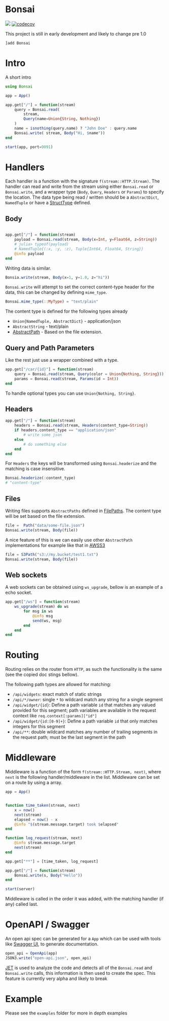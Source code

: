 # Bonsai

[![][action-img]][action-url]
[![codecov](https://codecov.io/gh/onetonfoot/Bonsai.jl/branch/master/graph/badge.svg?token=96CcO21IsK)](https://codecov.io/gh/onetonfoot/Bonsai.jl)

[action-img]: https://github.com/onetonfoot/Bonsai.jl/actions/workflows/ci.yaml/badge.svg
[action-url]: https://github.com/onetonfoot/Bonsai.jl/actions

This project is still in early development and likely to change pre 1.0
```
]add Bonsai
```

# Intro

A short intro

```julia
using Bonsai

app = App()

app.get["/"] = function(stream)
    query = Bonsai.read(
        stream,
        Query(name=Union{String, Nothing})
    )
    name = isnothing(query.name) ? "John Doe" : query.name  
    Bonsai.write( stream, Body("Hi, $name"))
end

start(app, port=9091)
```


# Handlers

Each handler is a function with the signature `f(stream::HTTP.Stream)`.
The handler can read and write from the stream using either `Bonsai.read` or `Bonsai.write`, and a wrapper type (`Body`, `Query`, `Headers` or `Params`) to specify the location. The data type being read / written should be a `AbstractDict`, `NamedTuple` or have a [StructType](https://juliadata.github.io/StructTypes.jl/stable/) defined.

## Body

```julia

app.get["/"] = function(stream)
    payload = Bonsai.read(stream, Body(x=Int, y=Float64, z=String))
    # julia> typeof(payload)
    # NamedTuple{(:x, :y, :z), Tuple{Int64, Float64, String}}
    @info payload
end
```

Writing data is similar. 

```julia
Bonsia.write(stream, Body(x=1, y=1.0, z="hi"))
```

`Bonsai.write` will attempt to set the correct content-type header for the data, this can be changed by defining `mime_type`.

```julia
Bonsai.mime_type(::MyType) = "text/plain"
```

The content type is defined for the following types already

* `Union{NamedTuple, AbstractDict}` - application/json
* `AbstractString` - text/plain
* [AbstractPath](https://github.com/rofinn/FilePaths.jl) - Based on the file extension.

## Query and Path Parameters

Like the rest just use a wrapper combined with a type. 

```julia
app.get["/car/{id}"] = function(stream)
    query = Bonsai.read(stream, Query(color = Union{Nothing, String}))
    params = Bonsai.read(stream, Params(id = Int))
end
```

To handle optional types you can use `Union{Nothing, String}`. 

## Headers

```julia
app.get["/"] = function(stream)
    headers = Bonsai.read(stream, Headers(content_type=String))
    if headers.content_type == "application/json"
        # write some json
    else
        # do something else
    end
end
```

For `Headers` the keys will be transformed using `Bonsai.headerize` and 
the matching is case insensitive.

```julia
Bonsai.headerize(:content_type)
# "content-type"
```


## Files

Writing files supports `AbstractPaths` defined in [FilePaths](https://github.com/rofinn/FilePaths.jl). The content type will be set based on the file extension.

```julia
file =  Path("data/some-file.json")
Bonsai.write(stream, Body(file))
```

A nice feature of this is we can easily use other `AbstractPath` implementations for example like that in [AWSS3](https://github.com/JuliaCloud/AWSS3.jl)

```julia
file = S3Path("s3://my.bucket/test1.txt") 
Bonsai.write(stream, Body(file))
```

## Web sockets

A web sockets can be obtained using `ws_upgrade`, bellow is an example of a echo socket.

```julia
app.get["/ws"] = function(stream)
    ws_upgrade(stream) do ws
        for msg in ws
            @info msg
            send(ws, msg)
        end
    end
end
```

# Routing

Routing relies on the router from `HTTP`, as such the functionality is the same (see the copied doc stings bellow).

The following path types are allowed for matching:
  * `/api/widgets`: exact match of static strings
  * `/api/*/owner`: single `*` to wildcard match any string for a single segment
  * `/api/widget/{id}`: Define a path variable `id` that matches any valued provided for this segment; path variables are available in the request context like `req.context[:params]["id"]`
  * `/api/widget/{id:[0-9]+}`: Define a path variable `id` that only matches integers for this segment
  * `/api/**`: double wildcard matches any number of trailing segments in the request path; must be the last segment in the path

# Middleware 

Middleware is a function of the form `f(stream::HTTP.Stream, next)`, where `next` is the following handler/middleware in the list. Middleware can be set on a route by using a array.

```julia
app = App()


function time_taken(stream, next)
    x = now()
    next(stream)
    elapsed = now() - x
    @info "$(stream.message.target) took $elapsed" 
end

function log_request(stream, next)
    @info stream.message.target
    next(stream)
end

app.get["**"] = [time_taken, log_request]

app.get["/"] = function(stream)
	Bonsai.write(s, Body("Hello"))
end

start(server)
```

Middleware is called in the order it was added, with the matching handler (if any) called last.

# OpenAPI / Swagger

An open api spec can be generated for a `App` which can be used with tools like [Swagger UI](https://swagger.io/tools/swagger-ui/), to generate documentation.

```julia
open_api = OpenApi(app)
JSON3.write("open-api.json", open_api)
```

[JET](https://github.com/aviatesk/JET.jl) is used to analyze the code and detects all of the `Bonsai.read` and `Bonsai.write` calls, this information is then used to create the spec. This feature is currently very alpha and likely to break

# Example

Please see the `examples` folder for more in depth examples

